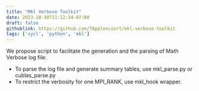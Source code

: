 ```yaml
---
title: "Mkl Verbose Toolkit"
date: 2023-10-30T11:12:34-07:00
draft: false
githublink: https://github.com/TApplencourt/mkl-verbose-toolkit
tags: ['sycl', 'python', 'mkl']
---
```


We propose script to facilitate the generation and the parsing of Math Verbose log file:
* To parse the log file and generate summary tables, use mkl_parse.py or cublas_parse.py
* To restrict the verbosity for one MPI_RANK, use mkl_hook wrapper.

